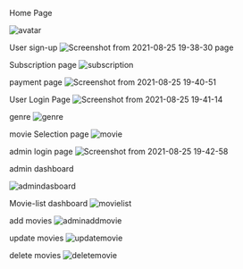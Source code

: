 Home Page

![avatar](https://user-images.githubusercontent.com/72092960/130804793-8cb4d5dd-0dff-4518-a8e2-ff3472b9eb04.png)
 
User sign-up ![Screenshot from 2021-08-25 19-38-30](https://user-images.githubusercontent.com/72092960/130807378-69f84dbe-9181-4017-8964-b980d89f287e.png)
page

Subscription page
![subscription](https://user-images.githubusercontent.com/72092960/130807934-456140e1-9829-425b-b52f-a737b7678586.png)


payment page
![Screenshot from 2021-08-25 19-40-51](https://user-images.githubusercontent.com/72092960/130808168-c9c62005-6c37-4c6f-926b-2fd4744fffdb.png)


User Login Page
![Screenshot from 2021-08-25 19-41-14](https://user-images.githubusercontent.com/72092960/130808448-aa8d8388-0dca-4b42-886f-749c7785b5c6.png)


genre
![genre](https://user-images.githubusercontent.com/72092960/130808655-02e6a5a2-c262-4b69-a98c-1d93678c05bd.png)



movie Selection page
![movie](https://user-images.githubusercontent.com/72092960/130808764-3d8fcc69-c7ed-46be-8af2-5f6f8d7cefb1.png)



admin login page
![Screenshot from 2021-08-25 19-42-58](https://user-images.githubusercontent.com/72092960/130809081-e6cc9d2f-e40f-44e1-9567-9ff757b0004f.png)



admin dashboard

![admindasboard](https://user-images.githubusercontent.com/72092960/130809288-0129a85c-8689-4916-b53b-5c8abf027737.png)


Movie-list dashboard
![movielist](https://user-images.githubusercontent.com/72092960/130810386-08d8347a-80b1-434b-a131-8fb762295c70.png)


add movies
![adminaddmovie](https://user-images.githubusercontent.com/72092960/130809338-9ad07081-67a4-4794-8757-8e50376bdae1.png)


update movies
![updatemovie](https://user-images.githubusercontent.com/72092960/130810028-ed0e6eda-9d4c-4fcc-98b4-edb57b8b2660.png)


delete movies
![deletemovie](https://user-images.githubusercontent.com/72092960/130810424-240bb9ad-71c6-4739-b3b4-0742043d8aff.png)




